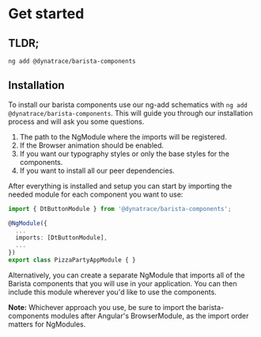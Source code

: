 # Get started

## TLDR;

`ng add @dynatrace/barista-components`

## Installation

To install our barista components use our ng-add schematics with
`ng add @dynatrace/barista-components`. This will guide you through our
installation process and will ask you some questions.

1. The path to the NgModule where the imports will be registered.
2. If the Browser animation should be enabled.
3. If you want our typography styles or only the base styles for the components.
4. If you want to install all our peer dependencies.

After everything is installed and setup you can start by importing the needed
module for each component you want to use:

```typescript
import { DtButtonModule } from '@dynatrace/barista-components';

@NgModule({
  ...
  imports: [DtButtonModule],
  ...
})
export class PizzaPartyAppModule { }
```

Alternatively, you can create a separate NgModule that imports all of the
Barista components that you will use in your application. You can then include
this module wherever you'd like to use the components.

**Note:** Whichever approach you use, be sure to import the barista-components
modules after Angular's BrowserModule, as the import order matters for
NgModules.
